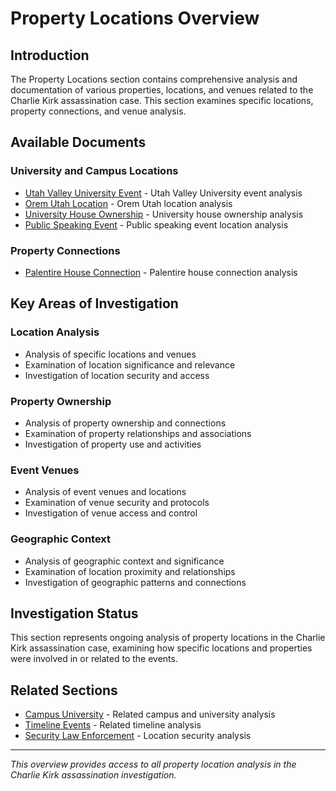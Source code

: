 # Property Locations Overview

## Introduction

The Property Locations section contains comprehensive analysis and documentation of various properties, locations, and venues related to the Charlie Kirk assassination case. This section examines specific locations, property connections, and venue analysis.

## Available Documents

### University and Campus Locations
- [Utah Valley University Event](utah_valley_university_event.md) - Utah Valley University event analysis
- [Orem Utah Location](orem_utah_location.md) - Orem Utah location analysis
- [University House Ownership](university_house_ownership.md) - University house ownership analysis
- [Public Speaking Event](public_speaking_event.md) - Public speaking event location analysis

### Property Connections
- [Palentire House Connection](palentire_house_connection.md) - Palentire house connection analysis

## Key Areas of Investigation

### Location Analysis
- Analysis of specific locations and venues
- Examination of location significance and relevance
- Investigation of location security and access

### Property Ownership
- Analysis of property ownership and connections
- Examination of property relationships and associations
- Investigation of property use and activities

### Event Venues
- Analysis of event venues and locations
- Examination of venue security and protocols
- Investigation of venue access and control

### Geographic Context
- Analysis of geographic context and significance
- Examination of location proximity and relationships
- Investigation of geographic patterns and connections

## Investigation Status

This section represents ongoing analysis of property locations in the Charlie Kirk assassination case, examining how specific locations and properties were involved in or related to the events.

## Related Sections

- [Campus University](../campus_university/overview.md) - Related campus and university analysis
- [Timeline Events](../timeline_events/overview.md) - Related timeline analysis
- [Security Law Enforcement](../security_law_enforcement/overview.md) - Location security analysis

---

*This overview provides access to all property location analysis in the Charlie Kirk assassination investigation.*